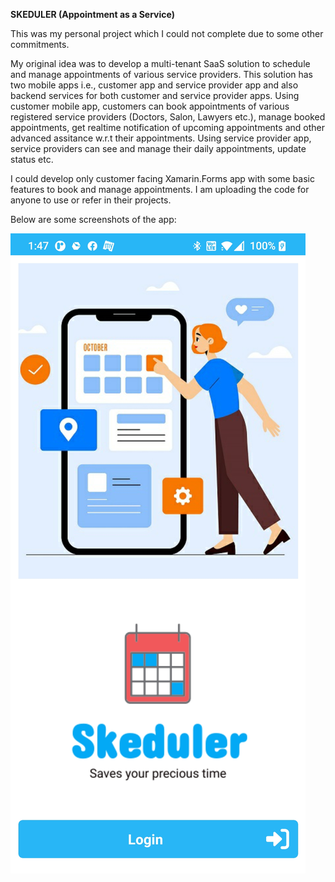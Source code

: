 **SKEDULER (Appointment as a Service)**

This was my personal project which I could not complete due to some other commitments.

My original idea was to develop a multi-tenant SaaS solution to schedule and manage appointments of various service providers.
This solution has two mobile apps i.e., customer app and service provider app and also backend services for both customer and service provider apps.
Using customer mobile app, customers can book appointments of various registered service providers (Doctors, Salon, Lawyers etc.), manage booked appointments, get realtime notification of upcoming appointments and other advanced assitance w.r.t their appointments.
Using service provider app, service providers can see and manage their daily appointments, update status etc.

I could develop only customer facing Xamarin.Forms app with some basic features to book and manage appointments. 
I am uploading the code for anyone to use or refer in their projects.

Below are some screenshots of the app:

![alt text](https://github.com/manojnair007/Skeduler/blob/main/screenshots/1.jpg?raw=true)

<!---
manojnair007/manojnair007 is a ✨ special ✨ repository because its `README.md` (this file) appears on your GitHub profile.
You can click the Preview link to take a look at your changes.
--->
